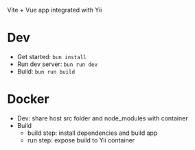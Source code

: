 Vite + Vue app integrated with Yii

# Dev

- Get started: `bun install`
- Run dev server: `bun run dev`
- Build: `bun run build`

# Docker

- Dev: share host src folder and node_modules with container
- Build
  - build step: install dependencies and build app
  - run step: expose build to Yii container